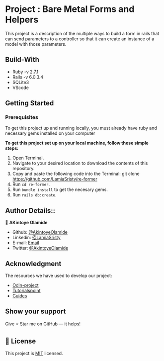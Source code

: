 # Project : Bare Metal Forms and Helpers

This project is a description of the multiple ways to build a form in rails that can send parameters to a controller so that it can create an instance of a model with those parameters.

## Build-With

- Ruby -v 2.7.1
- Rails -v 6.0.3.4
- SQLite3
- VScode

## Getting Started

### Prerequisites

To get this project up and running locally, you must already have ruby and necessary gems installed on your computer

**To get this project set up on your local machine, follow these simple steps:**

1. Open Terminal.
2. Navigate to your desired location to download the contents of this repository.
3. Copy and paste the following code into the Terminal: git clone https://github.com/LamiaSristy/re-former
4. Run ```cd re-former```.
5. Run ```bundle install``` to get the necesary gems.
6. Run `rails db:create`.


## Author Details::

👤 **AKintoye Olamide**

- Github: [@AkintoyeOlamide](https://github.com/AkintoyeOlamide)
- Linkedin: [@LamiaSristy](https://www.linkedin.com/in/Akintoye-olamide/)
- E-mail: <a href="mailto:akintoyeolamide500@gmail.com?subject=Hello Olamide!">Email</a>  
- Twitter: [@AkintoyeOlamide](https://twitter.com/toshactL)


## Acknowledgment
The resources we have used to develop our project:

- [Odin-project](https://www.theodinproject.com/courses/ruby-on-rails/lessons/forms)
- [Tutorialspoint](https://www.tutorialspoint.com/ruby-on-rails/rails-routes.htm)
- [Guides](https://guides.rubyonrails.org/v5.2/form_helpers.html)

## Show your support

Give ⭐ Star me on GitHub — it helps!

## 📝 License

This project is [MIT](lic.url) licensed.   
